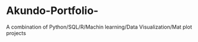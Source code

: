 # Akundo-Portfolio-
A combination of Python/SQL/R/Machin learning/Data Visualization/Mat plot projects 
